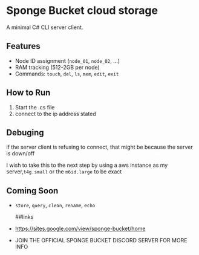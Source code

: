 
# Sponge Bucket cloud storage

A minimal C# CLI server client.

## Features
- Node ID assignment (`node_01`, `node_02`, ...)
- RAM tracking (512-2GB per node)
- Commands: `touch`, `del`, `ls`, `mem`, `edit`, `exit`

## How to Run
1. Start the .cs file
2. connect to the ip address stated
## Debuging
if the server client is refusing to connect, that might be because the server is down/off

I wish to take this to the next step by using a aws instance as my server,`t4g.small` or the `m6id.large` to be exact 

## Coming Soon
- `store`, `query`, `clean`, `rename`, `echo`

  ##links
- https://sites.google.com/view/sponge-bucket/home
- JOIN THE OFFICIAL SPONGE BUCKET DISCORD SERVER FOR MORE INFO 
